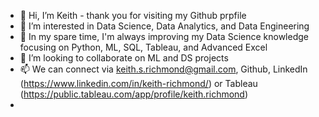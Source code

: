 - 👋   Hi, I’m Keith - thank you for visiting my Github prpfile
- 👀   I’m interested in Data Science, Data Analytics, and Data Engineering
- 🌱   In my spare time, I'm always improving my Data Science knowledge focusing on Python, ML, SQL, Tableau, and Advanced Excel
- 💞️   I’m looking to collaborate on ML and DS projects
- 📫   We can connect via keith.s.richmond@gmail.com, Github, LinkedIn (https://www.linkedin.com/in/keith-richmond/) or Tableau (https://public.tableau.com/app/profile/keith.richmond)
- 
<!---
krichmond19/krichmond19 is a ✨ special ✨ repository because its `README.md` (this file) appears on your GitHub profile.
You can click the Preview link to take a look at your changes.
--->
